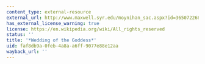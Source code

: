 ```yaml
---
content_type: external-resource
external_url: http://www.maxwell.syr.edu/moynihan_sac.aspx?id=36507226859&terms=Wedding+of+the+Goddess
has_external_license_warning: true
license: https://en.wikipedia.org/wiki/All_rights_reserved
status: ''
title: '*Wedding of the Goddess*'
uid: faf8db9a-0feb-4a8a-a6ff-9077e88e12aa
wayback_url: ''
---
```

